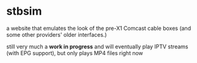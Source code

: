 # stbsim

a website that emulates the look of the pre-X1 Comcast cable boxes (and some other providers' older interfaces.)

still very much a **work in progress** and will eventually play IPTV streams (with EPG support), but only plays MP4 files right now
